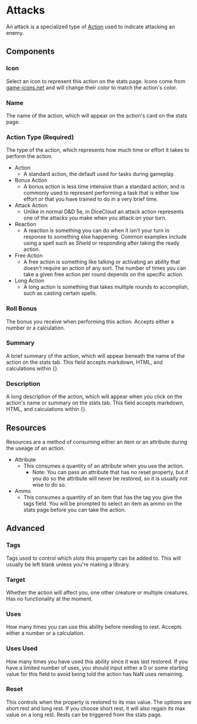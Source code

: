 # Attacks

An attack is a specialized type of [Action](action.md) used to indicate attacking an enemy.

## Components

### Icon

Select an icon to represent this action on the stats page. Icons come from [game-icons.net](https://game-icons.net) and will change their color to match the action's color.

### Name

The name of the action, which will appear on the action's card on the stats page.

### Action Type \(Required\)

The type of the action, which represents how much time or effort it takes to perform the action.

* Action
  * A standard action, the default used for tasks during gameplay.
* Bonus Action
  * A bonus action is less time intensive than a standard action, and is commonly used to represent performing a task that is either low effort or that you have trained to do in a very brief time.
* Attack Action
  * Unlike in normal D&D 5e, in DiceCloud an attack action represents one of the attacks you make when you attack on your turn.
* Reaction
  * A reaction is something you can do when it isn't your turn in response to something else happening. Common examples include using a spell such as _Shield_ or responding after taking the ready action.
* Free Action
  * A free action is something like talking or activating an ability that doesn't require an action of any sort. The number of times you can take a given free action per round depends on the specific action.
* Long Action
  * A long action is something that takes multiple rounds to accomplish, such as casting certain spells.

### Roll Bonus

The bonus you receive when performing this action. Accepts either a number or a calculation.

### Summary

A brief summary of the action, which will appear beneath the name of the action on the stats tab. This field accepts markdown, HTML, and calculations within {}.

### Description

A long description of the action, which will appear when you click on the action's name or summary on the stats tab. This field accepts markdown, HTML, and calculations within {}.

## Resources

Resources are a method of consuming either an item or an attribute during the useage of an action.

* Attribute
  * This consumes a quantity of an attribute when you use the action.
    * Note: You can pass an attribute that has no reset property, but if you do so the attribute will never be restored, so it is usually not wise to do so.
* Ammo
  * This consumes a quantity of an item that has the tag you give the tags field. You will be prompted to select an item as ammo on the stats page before you can take the action.

## Advanced

### Tags

Tags used to control which slots this property can be added to. This will usually be left blank unless you're making a library.

### Target

Whether the action will affect you, one other creature or multiple creatures. Has no functionality at the moment.

### Uses

How many times you can use this ability before needing to rest. Accepts either a number or a calculation.

### Uses Used

How many times you have used this ability since it was last restored. If you have a limited number of uses, you should input either a 0 or some starting value for this field to avoid being told the action has NaN uses remaining.

### Reset

This controls when the property is restored to its max value. The options are short rest and long rest. If you choose short rest, it will also regain its max value on a long rest. Rests can be triggered from the stats page.

